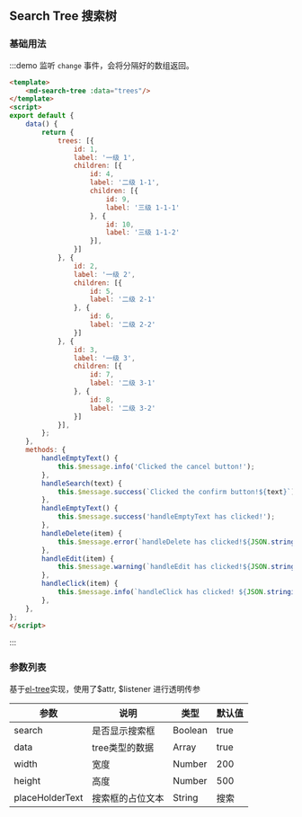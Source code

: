 ## Search Tree 搜索树

### 基础用法
:::demo 监听 `change` 事件，会将分隔好的数组返回。

```html
<template>
    <md-search-tree :data="trees"/>
</template>
<script>
export default {
    data() {
        return {
            trees: [{
                id: 1,
                label: '一级 1',
                children: [{
                    id: 4,
                    label: '二级 1-1',
                    children: [{
                        id: 9,
                        label: '三级 1-1-1'
                    }, {
                        id: 10,
                        label: '三级 1-1-2'
                    }],
                }]
            }, {
                id: 2,
                label: '一级 2',
                children: [{
                    id: 5,
                    label: '二级 2-1'
                }, {
                    id: 6,
                    label: '二级 2-2'
                }]
            }, {
                id: 3,
                label: '一级 3',
                children: [{
                    id: 7,
                    label: '二级 3-1'
                }, {
                    id: 8,
                    label: '二级 3-2'
                }]
            }],
        };
    },
    methods: {
        handleEmptyText() {
            this.$message.info('Clicked the cancel button!');
        },
        handleSearch(text) {
            this.$message.success(`Clicked the confirm button!${text}`);
        },
        handleEmptyText() {
            this.$message.success('handleEmptyText has clicked!');
        },
        handleDelete(item) {
            this.$message.error(`handleDelete has clicked!${JSON.stringify(item)}`);
        },
        handleEdit(item) {
            this.$message.warning(`handleEdit has clicked!${JSON.stringify(item)}`);
        },
        handleClick(item) {
            this.$message.info(`handleClick has clicked! ${JSON.stringify(item)}`);
        },
    },
};
</script>
```
:::

### 参数列表
基于[el-tree](https://element.eleme.cn/#/zh-CN/component/tree#scoped-slot)实现，使用了$attr, $listener 进行透明传参


| 参数 | 说明 | 类型 | 默认值 |
|  ----  | ----  |----  | ----  |
| search | 是否显示搜索框 |Boolean | true |
| data | tree类型的数据 |Array | true |
| width | 宽度 |Number | 200 |
| height | 高度 |Number | 500 |
| placeHolderText | 搜索框的占位文本|String | 搜索 |
